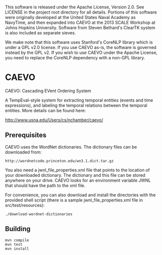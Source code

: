 This software is released under the Apache License, Version 2.0. See LICENSE in the project root directory for all details. Portions of this software were originally developed at the United States Naval Academy as NavyTime, and then expanded into CAEVO at the 2013 SCALE Workshop at Johns Hopkins University. Software from Steven Bethard's ClearTK system is also included as separate sieves.

We make note that this software uses Stanford's CoreNLP library which is under a GPL v2.0 license. If you use CAEVO as-is, the software is governed instead by the GPL v2. If you wish to use CAEVO under the Apache License, you need to replace the CoreNLP dependency with a non-GPL library.


CAEVO
==========

CAEVO: Cascading EVent Ordering System

A TempEval-style system for extracting temporal entities (events and time 
expressions), and labeling the temporal relations between the temporal entities.
More details can be found here:

http://www.usna.edu/Users/cs/nchamber/caevo/


Prerequisites
-------------

CAEVO uses the WordNet dictionaries. The dictionary files can be
downloaded from:

    http://wordnetcode.princeton.edu/wn3.1.dict.tar.gz

You also need a jwnl_file_properties.xml file that points to the location of
your downloaded dictionary. The dictionary and this file can be stored anywhere
on your drive. CAEVO looks for an environment variable JWNL that should have the
path to the xml file.

For convenience, you can also download and install the directories with the
provided shell script (there is a sample jwnl_file_properties.xml file in 
src/test/resources):

    ./download-wordnet-dictionaries


Building
--------

    mvn compile
    mvn test
    mvn install
